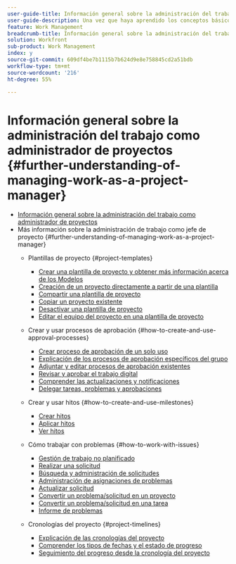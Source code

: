 ```yaml
---
user-guide-title: Información general sobre la administración del trabajo como administrador de proyectos
user-guide-description: Una vez que haya aprendido los conceptos básicos de la creación, planificación y administración de proyectos, hay algunas cosas más que debe saber para aprovechar al máximo Workfront.
feature: Work Management
breadcrumb-title: Información general sobre la administración del trabajo como administrador de proyectos
solution: Workfront
sub-product: Work Management
index: y
source-git-commit: 609df4be7b1115b7b624d9e8e758845cd2a51bdb
workflow-type: tm+mt
source-wordcount: '216'
ht-degree: 55%

---
```




# Información general sobre la administración del trabajo como administrador de proyectos {#further-understanding-of-managing-work-as-a-project-manager}

+ [Información general sobre la administración del trabajo como administrador de proyectos](overview.md)
+ Más información sobre la administración de trabajo como jefe de proyecto {#further-understanding-of-managing-work-as-a-project-manager}
   + Plantillas de proyecto {#project-templates}
      + [Crear una plantilla de proyecto y obtener más información acerca de los Modelos](create-a-project-template.md)
      + [Creación de un proyecto directamente a partir de una plantilla](create-a-project-directly-from-a-template.md)
      + [Compartir una plantilla de proyecto](share-a-project-template.md)
      + [Copiar un proyecto existente](copy-an-existing-project.md)
      + [Desactivar una plantilla de proyecto](deactivate-a-project-template.md)
      + [Editar el equipo del proyecto en una plantilla de proyecto](edit-the-project-team-in-a-project-template.md)

   + Crear y usar procesos de aprobación {#how-to-create-and-use-approval-processes}
      + [Crear proceso de aprobación de un solo uso](create-a-single-use-approval-process.md)
      + [Explicación de los procesos de aprobación específicos del grupo](group-specific-approval-processes.md)
      + [Adjuntar y editar procesos de aprobación existentes](attach-and-edit-existing-approval-processes.md)
      + [Revisar y aprobar el trabajo digital](review-and-approve-digital-work.md)
      + [Comprender las actualizaciones y notificaciones](understand-updates-and-notifications.md)
      + [Delegar tareas, problemas y aprobaciones](delegate-approvals.md)

   + Crear y usar hitos {#how-to-create-and-use-milestones}
      + [Crear hitos](creating-milestones.md)
      + [Aplicar hitos](apply-milestones.md)
      + [Ver hitos](view-milestones.md)

   + Cómo trabajar con problemas {#how-to-work-with-issues}
      + [Gestión de trabajo no planificado](handle-unplanned-work.md)
      + [Realizar una solicitud](make-a-request.md)
      + [Búsqueda y administración de solicitudes](find-requests.md)
      + [Administración de asignaciones de problemas](manage-issue-assignments.md)
      + [Actualizar solicitud](update-a-request.md)
      + [Convertir un problema/solicitud en un proyecto](create-a-project-from-a-request.md)
      + [Convertir un problema/solicitud en una tarea](convert-issues-to-other-work-items.md)
      + [Informe de problemas](report-on-issues.md)

   + Cronologías del proyecto {#project-timelines}
      + [Explicación de las cronologías del proyecto](understand-project-timelines.md)
      + [Comprender los tipos de fechas y el estado de progreso](understand-task-dates-and-progress-status.md)
      + [Seguimiento del progreso desde la cronología del proyecto](track-work-progress-from-the-project-timeline.md)



